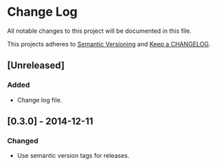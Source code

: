 # Change Log
All notable changes to this project will be documented in this file.

This projects adheres to [Semantic Versioning](http://semver.org/) and [Keep a CHANGELOG](http://keepachangelog.com/).

## [Unreleased]

### Added
- Change log file.

## [0.3.0] - 2014-12-11

### Changed
- Use semantic version tags for releases.
